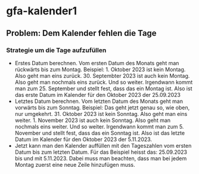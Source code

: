 # gfa-kalender1

## Problem: Dem Kalender fehlen die Tage
### Strategie um die Tage aufzufüllen
- Erstes Datum berechnen. Vom ersten Datum des Monats geht man rückwärts bis zum Montag. Beispiel: 1. Oktober 2023 ist kein Montag. Also geht man eins zurück. 30. Septembter 2023 ist auch kein Montag. Also geht man nochmals eins zurück. Und so weiter. Irgendwann kommt man zum 25. September und stellt fest, dass das ein Montag ist. Also ist das erste Datum im Kalender für den Oktober 2023 der 25.09.2023
- Letztes Datum berechnen. Vom letzten Datum des Monats geht man vorwärts bis zum Sonntag. Beispiel: Das geht jetzt genau so, wie oben, nur umgekehrt. 31. Oktober 2023 ist kein Sonntag. Also geht man eins weiter. 1. November 2023 ist auch kein Sonntag. Also geht man nochmals eins weiter. Und so weiter. Irgendwann kommt man zum 5. November und stellt fest, dass das ein Sonntag ist. Also ist das letzte Datum im Kalender für den Oktober 2023 der 5.11.2023.
- Jetzt kann man den Kalender auffüllen mit den Tageszahlen vom ersten Datum bis zum letzten Datum. Für das Beispiel heisst das: 25.09.2023 bis und mit 5.11.2023. Dabei muss man beachten, dass man bei jedem Montag zuerst eine neue Zeile hinzufügen muss.

